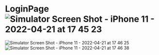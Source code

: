 # LoginPage![Simulator Screen Shot - iPhone 11 - 2022-04-21 at 17 45 23](https://user-images.githubusercontent.com/81331435/164624832-8cee2239-a929-4966-b629-a1165d4c3f3b.png)
![Simulator Screen Shot - iPhone 11 - 2022-04-21 at 17 46 25](https://user-images.githubusercontent.com/81331435/164624840-fc0385da-3c4d-4aa4-846e-9575967815b9.png)
![Simulator Screen Shot - iPhone 11 - 2022-04-21 at 17 46 38](https://user-images.githubusercontent.com/81331435/164624854-c334b74a-1d3a-4631-bd96-c35d924553fa.png)
